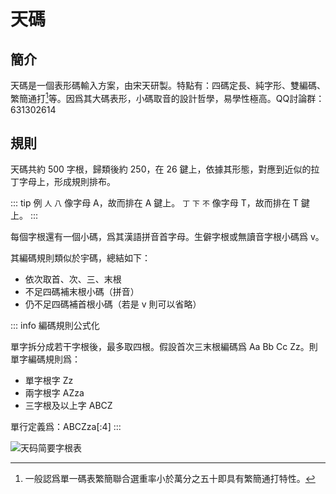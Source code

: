 # 天碼

## 簡介

天碼是一個表形碼輸入方案，由宋天研製。特點有：四碼定長、純字形、雙編碼、繁簡通打[^fanjian]等。因爲其大碼表形，小碼取音的設計哲學，易學性極高。QQ討論群：631302614

## 規則

天碼共約 500 字根，歸類後約 250，在 26 鍵上，依據其形態，對應到近似的拉丁字母上，形成規則排布。

::: tip 例
`人` `八` 像字母 A，故而排在 A 鍵上。
`丁` `下` `不` 像字母 T，故而排在 T 鍵上。
:::

每個字根還有一個小碼，爲其漢語拼音首字母。生僻字根或無讀音字根小碼爲 v。

其編碼規則類似於宇碼，總結如下：

- 依次取首、次、三、末根
- 不足四碼補末根小碼（拼音）
- 仍不足四碼補首根小碼（若是 v 則可以省略）

::: info 編碼規則公式化

單字拆分成若干字根後，最多取四根。假設首次三末根編碼爲 Aa Bb Cc Zz。則單字編碼規則爲：

- 單字根字 Zz
- 兩字根字 AZza
- 三字根及以上字 ABCZ

單行定義爲：ABCZza\[:4\]
:::

![天码简要字根表](/天码简要字根表.png)

[^fanjian]: 一般認爲單一碼表繁簡聯合選重率小於萬分之五十即具有繁簡通打特性。
